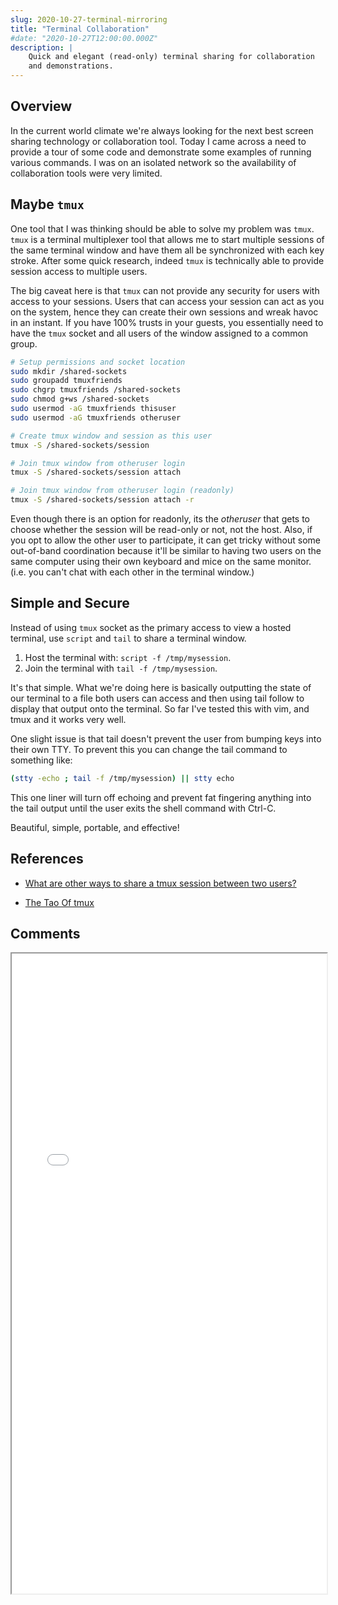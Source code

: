 ```yaml
---
slug: 2020-10-27-terminal-mirroring
title: "Terminal Collaboration"
#date: "2020-10-27T12:00:00.000Z"
description: |
    Quick and elegant (read-only) terminal sharing for collaboration
    and demonstrations.
---
```


## Overview

In the current world climate we're always looking for the next best screen sharing technology or collaboration tool. Today I came across a need to provide a tour of some code and demonstrate some examples of running various commands. I was on an isolated network so the availability of collaboration tools were very limited.

<!--truncate-->

## Maybe `tmux`

One tool that I was thinking should be able to solve my problem was `tmux`. `tmux` is a terminal multiplexer tool that allows me to start multiple sessions of the same terminal window and have them all be synchronized with each key stroke. After some quick research, indeed `tmux` is technically able to provide session access to multiple users.

The big caveat here is that `tmux` can not provide any security for users with access to your sessions. Users that can access your session can act as you on the system, hence they can create their own sessions and wreak havoc in an instant. If you have 100% trusts in your guests, you essentially need to have the `tmux` socket and all users of the window assigned to a common group.

```bash
# Setup permissions and socket location
sudo mkdir /shared-sockets
sudo groupadd tmuxfriends
sudo chgrp tmuxfriends /shared-sockets
sudo chmod g+ws /shared-sockets
sudo usermod -aG tmuxfriends thisuser
sudo usermod -aG tmuxfriends otheruser

# Create tmux window and session as this user
tmux -S /shared-sockets/session

# Join tmux window from otheruser login
tmux -S /shared-sockets/session attach

# Join tmux window from otheruser login (readonly)
tmux -S /shared-sockets/session attach -r
```

Even though there is an option for readonly, its the *otheruser* that gets to choose whether the session will be read-only or not, not the host. Also, if you opt to allow the other user to participate, it can get tricky without some out-of-band coordination because it'll be similar to having two users on the same computer using their own keyboard and mice on the same monitor. (i.e. you can't chat with each other in the terminal window.)

## Simple and Secure

Instead of using `tmux` socket as the primary access to view a hosted terminal, use `script` and `tail` to share a terminal window.

1. Host the terminal with: `script -f /tmp/mysession`.
2. Join the terminal with `tail -f /tmp/mysession`.

It's that simple. What we're doing here is basically outputting the state of our terminal to a file both users can access and then using tail follow to display that output onto the terminal. So far I've tested this with vim, and tmux and it works very well.

One slight issue is that tail doesn't prevent the user from bumping keys into their own TTY. To prevent this you can change the tail command to something like:

```bash
(stty -echo ; tail -f /tmp/mysession) || stty echo
```

This one liner will turn off echoing and prevent fat fingering anything into the tail output until the user exits the shell command with Ctrl-C.

Beautiful, simple, portable, and effective!

## References

* [What are other ways to share a tmux session between two users?
](https://unix.stackexchange.com/questions/2523/what-are-other-ways-to-share-a-tmux-session-between-two-users)

* [The Tao Of tmux](https://leanpub.com/the-tao-of-tmux/read)

## Comments

<iframe src="/comment-iframe.html" height="1024" width="100%" onLoad=""></iframe>
